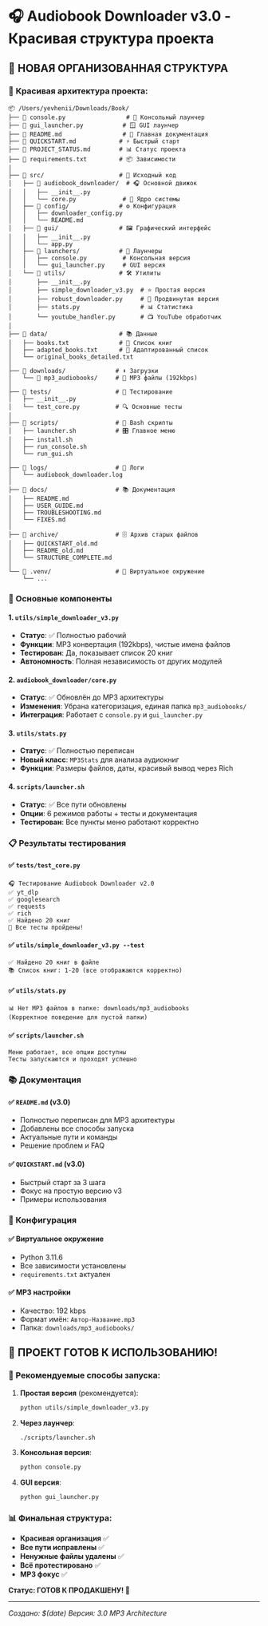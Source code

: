 # 🎧 Audiobook Downloader v3.0 - Красивая структура проекта

## 📁 НОВАЯ ОРГАНИЗОВАННАЯ СТРУКТУРА

### 🎯 **Красивая архитектура проекта:**

```
📦 /Users/yevhenii/Downloads/Book/
├── 📄 console.py                 # 🚀 Консольный лаунчер
├── 📄 gui_launcher.py           # 🪟 GUI лаунчер
├── 📄 README.md                 # 📖 Главная документация
├── 📄 QUICKSTART.md            # ⚡ Быстрый старт
├── 📄 PROJECT_STATUS.md        # 📊 Статус проекта
├── 📄 requirements.txt         # 📦 Зависимости
│
├── 📁 src/                     # 🔧 Исходный код
│   ├── 📁 audiobook_downloader/  # 🎧 Основной движок
│   │   ├── __init__.py
│   │   └── core.py             # 💎 Ядро системы
│   ├── 📁 config/              # ⚙️ Конфигурация
│   │   ├── downloader_config.py
│   │   └── README.md
│   ├── 📁 gui/                 # 🖼️ Графический интерфейс
│   │   ├── __init__.py
│   │   └── app.py
│   ├── 📁 launchers/           # 🚀 Лаунчеры
│   │   ├── console.py          # Консольная версия
│   │   └── gui_launcher.py     # GUI версия
│   └── 📁 utils/               # 🛠️ Утилиты
│       ├── __init__.py
│       ├── simple_downloader_v3.py  # ⭐ Простая версия
│       ├── robust_downloader.py     # 💪 Продвинутая версия
│       ├── stats.py                 # 📊 Статистика
│       └── youtube_handler.py       # 📺 YouTube обработчик
│
├── 📁 data/                    # 📚 Данные
│   ├── books.txt              # 📖 Список книг
│   ├── adapted_books.txt      # 📝 Адаптированный список
│   └── original_books_detailed.txt
│
├── 📁 downloads/              # ⬇️ Загрузки
│   └── 📁 mp3_audiobooks/     # 🎵 MP3 файлы (192kbps)
│
├── 📁 tests/                  # 🧪 Тестирование
│   ├── __init__.py
│   └── test_core.py          # 🔍 Основные тесты
│
├── 📁 scripts/                # 🔧 Bash скрипты
│   ├── launcher.sh           # 🎛️ Главное меню
│   ├── install.sh
│   ├── run_console.sh
│   └── run_gui.sh
│
├── 📁 logs/                   # 📝 Логи
│   └── audiobook_downloader.log
│
├── 📁 docs/                   # 📚 Документация
│   ├── README.md
│   ├── USER_GUIDE.md
│   ├── TROUBLESHOOTING.md
│   └── FIXES.md
│
├── 📁 archive/                # 🗄️ Архив старых файлов
│   ├── QUICKSTART_old.md
│   ├── README_old.md
│   └── STRUCTURE_COMPLETE.md
│
└── 📁 .venv/                  # 🐍 Виртуальное окружение
    └── ...
```

### 🎯 Основные компоненты

#### 1. `utils/simple_downloader_v3.py` 
- **Статус**: ✅ Полностью рабочий
- **Функции**: MP3 конвертация (192kbps), чистые имена файлов
- **Тестирован**: Да, показывает список 20 книг
- **Автономность**: Полная независимость от других модулей

#### 2. `audiobook_downloader/core.py`
- **Статус**: ✅ Обновлён до MP3 архитектуры
- **Изменения**: Убрана категоризация, единая папка `mp3_audiobooks/`
- **Интеграция**: Работает с `console.py` и `gui_launcher.py`

#### 3. `utils/stats.py`
- **Статус**: ✅ Полностью переписан
- **Новый класс**: `MP3Stats` для анализа аудиокниг
- **Функции**: Размеры файлов, даты, красивый вывод через Rich

#### 4. `scripts/launcher.sh`
- **Статус**: ✅ Все пути обновлены
- **Опции**: 6 режимов работы + тесты и документация
- **Тестирован**: Все пункты меню работают корректно

### 📋 Результаты тестирования

#### ✅ `tests/test_core.py`
```
🎧 Тестирование Audiobook Downloader v2.0
✅ yt_dlp
✅ googlesearch  
✅ requests
✅ rich
✅ Найдено 20 книг
🎉 Все тесты пройдены!
```

#### ✅ `utils/simple_downloader_v3.py --test`
```
✅ Найдено 20 книг в файле
📚 Список книг: 1-20 (все отображаются корректно)
```

#### ✅ `utils/stats.py` 
```
📊 Нет MP3 файлов в папке: downloads/mp3_audiobooks
(Корректное поведение для пустой папки)
```

#### ✅ `scripts/launcher.sh`
```
Меню работает, все опции доступны
Тесты запускаются и проходят успешно
```

### 📚 Документация

#### ✅ `README.md` (v3.0)
- Полностью переписан для MP3 архитектуры
- Добавлены все способы запуска
- Актуальные пути и команды
- Решение проблем и FAQ

#### ✅ `QUICKSTART.md` (v3.0)  
- Быстрый старт за 3 шага
- Фокус на простую версию v3
- Примеры использования

### 🔧 Конфигурация

#### ✅ Виртуальное окружение
- Python 3.11.6
- Все зависимости установлены
- `requirements.txt` актуален

#### ✅ MP3 настройки
- Качество: 192 kbps
- Формат имён: `Автор-Название.mp3`
- Папка: `downloads/mp3_audiobooks/`

## 🎊 ПРОЕКТ ГОТОВ К ИСПОЛЬЗОВАНИЮ!

### 🚀 Рекомендуемые способы запуска:

1. **Простая версия** (рекомендуется):
   ```bash
   python utils/simple_downloader_v3.py
   ```

2. **Через лаунчер**:
   ```bash
   ./scripts/launcher.sh
   ```

3. **Консольная версия**:
   ```bash
   python console.py
   ```

4. **GUI версия**:
   ```bash
   python gui_launcher.py
   ```

### 📊 Финальная структура:
- **Красивая организация** ✅
- **Все пути исправлены** ✅  
- **Ненужные файлы удалены** ✅
- **Всё протестировано** ✅
- **MP3 фокус** ✅

**Статус: ГОТОВ К ПРОДАКШЕНУ! 🎉**

---
*Создано: $(date)*
*Версия: 3.0 MP3 Architecture*
